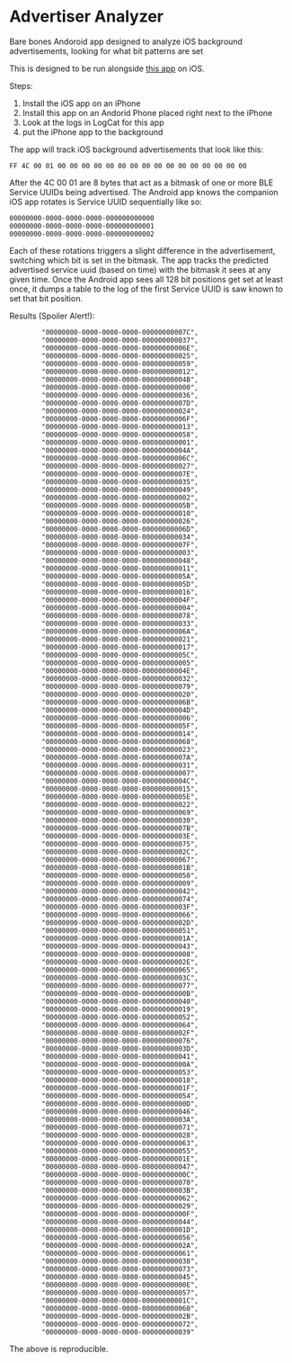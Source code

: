 # Advertiser Analyzer

Bare bones Andoroid app designed to analyze iOS background advertisements, looking for what bit patterns are set

This is designed to be run alongside [this app](https://github.com/davidgyoung/BackgroundAdvertiser) on iOS.

Steps:

1. Install the iOS app on an iPhone
2. Install this app on an Andorid Phone placed right next to the iPhone
3. Look at the logs in LogCat for this app
4. put the iPhone app to the background

The app will track iOS background advertisements that look like this:

`FF 4C 00 01 00 00 00 00 00 00 00 00 00 00 00 00 00 00 00 00`

After the 4C 00 01 are 8 bytes that act as a bitmask of one or more BLE Service UUIDs being advertised.  The Android app knows the companion iOS app rotates is Service UUID sequentially like so:
```
00000000-0000-0000-0000-000000000000
00000000-0000-0000-0000-000000000001
00000000-0000-0000-0000-000000000002

```

Each of these rotations triggers a slight difference in the advertisement, switching which bit is set in the bitmask.  The app tracks the predicted advertised service uuid (based on time) with the bitmask
it sees at any given time.  Once the Android app sees all 128 bit positions get set at least once, it dumps a table to the log of the first Service UUID is saw known to set that bit position.


Results (Spoiler Alert!):

```
        "00000000-0000-0000-0000-00000000007C",
        "00000000-0000-0000-0000-000000000037",
        "00000000-0000-0000-0000-00000000006E",
        "00000000-0000-0000-0000-000000000025",
        "00000000-0000-0000-0000-000000000059",
        "00000000-0000-0000-0000-000000000012",
        "00000000-0000-0000-0000-00000000004B",
        "00000000-0000-0000-0000-000000000000",
        "00000000-0000-0000-0000-000000000036",
        "00000000-0000-0000-0000-00000000007D",
        "00000000-0000-0000-0000-000000000024",
        "00000000-0000-0000-0000-00000000006F",
        "00000000-0000-0000-0000-000000000013",
        "00000000-0000-0000-0000-000000000058",
        "00000000-0000-0000-0000-000000000001",
        "00000000-0000-0000-0000-00000000004A",
        "00000000-0000-0000-0000-00000000006C",
        "00000000-0000-0000-0000-000000000027",
        "00000000-0000-0000-0000-00000000007E",
        "00000000-0000-0000-0000-000000000035",
        "00000000-0000-0000-0000-000000000049",
        "00000000-0000-0000-0000-000000000002",
        "00000000-0000-0000-0000-00000000005B",
        "00000000-0000-0000-0000-000000000010",
        "00000000-0000-0000-0000-000000000026",
        "00000000-0000-0000-0000-00000000006D",
        "00000000-0000-0000-0000-000000000034",
        "00000000-0000-0000-0000-00000000007F",
        "00000000-0000-0000-0000-000000000003",
        "00000000-0000-0000-0000-000000000048",
        "00000000-0000-0000-0000-000000000011",
        "00000000-0000-0000-0000-00000000005A",
        "00000000-0000-0000-0000-00000000005D",
        "00000000-0000-0000-0000-000000000016",
        "00000000-0000-0000-0000-00000000004F",
        "00000000-0000-0000-0000-000000000004",
        "00000000-0000-0000-0000-000000000078",
        "00000000-0000-0000-0000-000000000033",
        "00000000-0000-0000-0000-00000000006A",
        "00000000-0000-0000-0000-000000000021",
        "00000000-0000-0000-0000-000000000017",
        "00000000-0000-0000-0000-00000000005C",
        "00000000-0000-0000-0000-000000000005",
        "00000000-0000-0000-0000-00000000004E",
        "00000000-0000-0000-0000-000000000032",
        "00000000-0000-0000-0000-000000000079",
        "00000000-0000-0000-0000-000000000020",
        "00000000-0000-0000-0000-00000000006B",
        "00000000-0000-0000-0000-00000000004D",
        "00000000-0000-0000-0000-000000000006",
        "00000000-0000-0000-0000-00000000005F",
        "00000000-0000-0000-0000-000000000014",
        "00000000-0000-0000-0000-000000000068",
        "00000000-0000-0000-0000-000000000023",
        "00000000-0000-0000-0000-00000000007A",
        "00000000-0000-0000-0000-000000000031",
        "00000000-0000-0000-0000-000000000007",
        "00000000-0000-0000-0000-00000000004C",
        "00000000-0000-0000-0000-000000000015",
        "00000000-0000-0000-0000-00000000005E",
        "00000000-0000-0000-0000-000000000022",
        "00000000-0000-0000-0000-000000000069",
        "00000000-0000-0000-0000-000000000030",
        "00000000-0000-0000-0000-00000000007B",
        "00000000-0000-0000-0000-00000000003E",
        "00000000-0000-0000-0000-000000000075",
        "00000000-0000-0000-0000-00000000002C",
        "00000000-0000-0000-0000-000000000067",
        "00000000-0000-0000-0000-00000000001B",
        "00000000-0000-0000-0000-000000000050",
        "00000000-0000-0000-0000-000000000009",
        "00000000-0000-0000-0000-000000000042",
        "00000000-0000-0000-0000-000000000074",
        "00000000-0000-0000-0000-00000000003F",
        "00000000-0000-0000-0000-000000000066",
        "00000000-0000-0000-0000-00000000002D",
        "00000000-0000-0000-0000-000000000051",
        "00000000-0000-0000-0000-00000000001A",
        "00000000-0000-0000-0000-000000000043",
        "00000000-0000-0000-0000-000000000008",
        "00000000-0000-0000-0000-00000000002E",
        "00000000-0000-0000-0000-000000000065",
        "00000000-0000-0000-0000-00000000003C",
        "00000000-0000-0000-0000-000000000077",
        "00000000-0000-0000-0000-00000000000B",
        "00000000-0000-0000-0000-000000000040",
        "00000000-0000-0000-0000-000000000019",
        "00000000-0000-0000-0000-000000000052",
        "00000000-0000-0000-0000-000000000064",
        "00000000-0000-0000-0000-00000000002F",
        "00000000-0000-0000-0000-000000000076",
        "00000000-0000-0000-0000-00000000003D",
        "00000000-0000-0000-0000-000000000041",
        "00000000-0000-0000-0000-00000000000A",
        "00000000-0000-0000-0000-000000000053",
        "00000000-0000-0000-0000-000000000018",
        "00000000-0000-0000-0000-00000000001F",
        "00000000-0000-0000-0000-000000000054",
        "00000000-0000-0000-0000-00000000000D",
        "00000000-0000-0000-0000-000000000046",
        "00000000-0000-0000-0000-00000000003A",
        "00000000-0000-0000-0000-000000000071",
        "00000000-0000-0000-0000-000000000028",
        "00000000-0000-0000-0000-000000000063",
        "00000000-0000-0000-0000-000000000055",
        "00000000-0000-0000-0000-00000000001E",
        "00000000-0000-0000-0000-000000000047",
        "00000000-0000-0000-0000-00000000000C",
        "00000000-0000-0000-0000-000000000070",
        "00000000-0000-0000-0000-00000000003B",
        "00000000-0000-0000-0000-000000000062",
        "00000000-0000-0000-0000-000000000029",
        "00000000-0000-0000-0000-00000000000F",
        "00000000-0000-0000-0000-000000000044",
        "00000000-0000-0000-0000-00000000001D",
        "00000000-0000-0000-0000-000000000056",
        "00000000-0000-0000-0000-00000000002A",
        "00000000-0000-0000-0000-000000000061",
        "00000000-0000-0000-0000-000000000038",
        "00000000-0000-0000-0000-000000000073",
        "00000000-0000-0000-0000-000000000045",
        "00000000-0000-0000-0000-00000000000E",
        "00000000-0000-0000-0000-000000000057",
        "00000000-0000-0000-0000-00000000001C",
        "00000000-0000-0000-0000-000000000060",
        "00000000-0000-0000-0000-00000000002B",
        "00000000-0000-0000-0000-000000000072",
        "00000000-0000-0000-0000-000000000039"
```

The above is reproducible.

 
